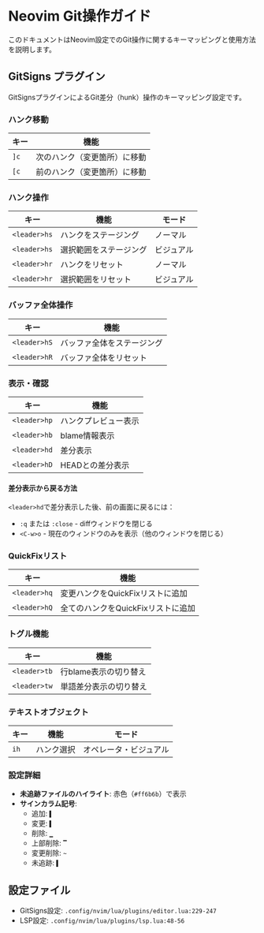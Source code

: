 # Neovim Git操作ガイド

このドキュメントはNeovim設定でのGit操作に関するキーマッピングと使用方法を説明します。

## GitSigns プラグイン

GitSignsプラグインによるGit差分（hunk）操作のキーマッピング設定です。

### ハンク移動

| キー | 機能 |
|------|------|
| `]c` | 次のハンク（変更箇所）に移動 |
| `[c` | 前のハンク（変更箇所）に移動 |

### ハンク操作

| キー | 機能 | モード |
|------|------|--------|
| `<leader>hs` | ハンクをステージング | ノーマル |
| `<leader>hs` | 選択範囲をステージング | ビジュアル |
| `<leader>hr` | ハンクをリセット | ノーマル |
| `<leader>hr` | 選択範囲をリセット | ビジュアル |

### バッファ全体操作

| キー | 機能 |
|------|------|
| `<leader>hS` | バッファ全体をステージング |
| `<leader>hR` | バッファ全体をリセット |

### 表示・確認

| キー | 機能 |
|------|------|
| `<leader>hp` | ハンクプレビュー表示 |
| `<leader>hb` | blame情報表示 |
| `<leader>hd` | 差分表示 |
| `<leader>hD` | HEADとの差分表示 |

#### 差分表示から戻る方法

`<leader>hd`で差分表示した後、前の画面に戻るには：

- `:q` または `:close` - diffウィンドウを閉じる
- `<C-w>o` - 現在のウィンドウのみを表示（他のウィンドウを閉じる）

### QuickFixリスト

| キー | 機能 |
|------|------|
| `<leader>hq` | 変更ハンクをQuickFixリストに追加 |
| `<leader>hQ` | 全てのハンクをQuickFixリストに追加 |

### トグル機能

| キー | 機能 |
|------|------|
| `<leader>tb` | 行blame表示の切り替え |
| `<leader>tw` | 単語差分表示の切り替え |

### テキストオブジェクト

| キー | 機能 | モード |
|------|------|--------|
| `ih` | ハンク選択 | オペレータ・ビジュアル |

### 設定詳細

- **未追跡ファイルのハイライト**: 赤色（`#ff6b6b`）で表示
- **サインカラム記号**:
  - 追加: `▌`
  - 変更: `▌`
  - 削除: `▁`
  - 上部削除: `▔`
  - 変更削除: `~`
  - 未追跡: `▌`

## 設定ファイル

- GitSigns設定: `.config/nvim/lua/plugins/editor.lua:229-247`
- LSP設定: `.config/nvim/lua/plugins/lsp.lua:48-56`
